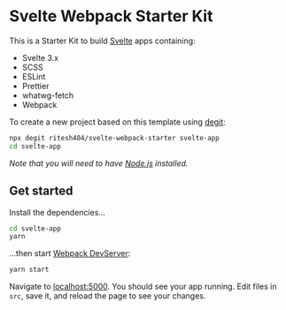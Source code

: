 # Svelte Webpack Starter Kit

This is a Starter Kit to build [Svelte](https://svelte.dev) apps containing:

- Svelte 3.x
- SCSS
- ESLint
- Prettier
- whatwg-fetch
- Webpack

To create a new project based on this template using [degit](https://github.com/Rich-Harris/degit):

```bash
npx degit ritesh404/svelte-webpack-starter svelte-app
cd svelte-app
```

_Note that you will need to have [Node.js](https://nodejs.org) installed._

## Get started

Install the dependencies...

```bash
cd svelte-app
yarn
```

...then start [Webpack DevServer](https://webpack.js.org/configuration/dev-server/):

```bash
yarn start
```

Navigate to [localhost:5000](http://localhost:5000). You should see your app running. Edit files in `src`, save it, and reload the page to see your changes.

